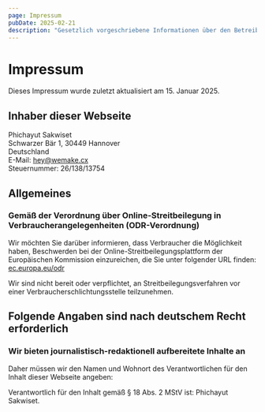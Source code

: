 ```yaml
---
page: Impressum
pubDate: 2025-02-21
description: "Gesetzlich vorgeschriebene Informationen über den Betreiber dieser Website und Kontaktmöglichkeiten."
---
```


# Impressum

Dieses Impressum wurde zuletzt aktualisiert am 15. Januar 2025.

## Inhaber dieser Webseite

Phichayut Sakwiset<br />
Schwarzer Bär 1, 30449 Hannover<br />
Deutschland<br />
E-Mail: hey@wemake.cx<br />
Steuernummer: 26/138/13754

## Allgemeines

### Gemäß der Verordnung über Online-Streitbeilegung in Verbraucherangelegenheiten (ODR-Verordnung)

Wir möchten Sie darüber informieren, dass Verbraucher die Möglichkeit haben, Beschwerden bei der Online-Streitbeilegungsplattform der Europäischen Kommission einzureichen, die Sie unter folgender URL finden: [ec.europa.eu/odr](https://ec.europa.eu/odr)

Wir sind nicht bereit oder verpflichtet, an Streitbeilegungsverfahren vor einer Verbraucherschlichtungsstelle teilzunehmen.

## Folgende Angaben sind nach deutschem Recht erforderlich

### Wir bieten journalistisch-redaktionell aufbereitete Inhalte an

Daher müssen wir den Namen und Wohnort des Verantwortlichen für den Inhalt dieser Webseite angeben:

Verantwortlich für den Inhalt gemäß § 18 Abs. 2 MStV ist: Phichayut Sakwiset.
